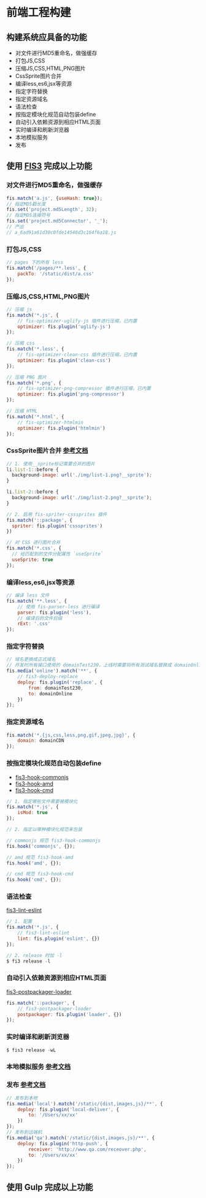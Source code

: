 ﻿# 前端工程构建

## 构建系统应具备的功能
* 对文件进行MD5重命名，做强缓存
* 打包JS,CSS
* 压缩JS,CSS,HTML,PNG图片
* CssSprite图片合并
* 编译less,es6,jsx等资源
* 指定字符替换
* 指定资源域名
* 语法检查
* 按指定模块化规范自动包装define
* 自动引入依赖资源到相应HTML页面
* 实时编译和刷新浏览器
* 本地模拟服务
* 发布


## 使用 [FIS3](http://fis.baidu.com/fis3/index.html) 完成以上功能

### 对文件进行MD5重命名，做强缓存

```js
fis.match('a.js', {useHash: true});
// 指定MD5戳长度
fis.set('project.md5Length', 32);
// 指定MD5连接符号
fis.set('project.md5Connector', '_');
// 产出
// a_6ad91a61d30c0fde14540d3c164f6a18.js
```

### 打包JS,CSS

```js
// pages 下的所有 less
fis.match('/pages/**.less', {
	packTo: '/static/dist/a.css'
});
```

### 压缩JS,CSS,HTML,PNG图片

```js
// 压缩 js
fis.match('*.js', {
	// fis-optimizer-uglify-js 插件进行压缩，已内置
    optimizer: fis.plugin('uglify-js')
});

// 压缩 css
fis.match('*.less', {
	// fis-optimizer-clean-css 插件进行压缩，已内置
    optimizer: fis.plugin('clean-css')
});

// 压缩 PNG 图片
fis.match('*.png', {
	// fis-optimizer-png-compressor 插件进行压缩，已内置
  	optimizer: fis.plugin('png-compressor')
});

// 压缩 HTML
fis.match('*.html', {
	// fis-optimizer-htmlmin
	optimizer: fis.plugin('htmlmin')
});
```

### CssSprite图片合并 [参考文档](http://fis.baidu.com/fis3/docs/beginning/release.html#CssSprite%E5%9B%BE%E7%89%87%E5%90%88%E5%B9%B6)

```js
// 1. 使用__sprite标记需要合并的图片
li.list-1::before {
  background-image: url('./img/list-1.png?__sprite');
}

li.list-2::before {
  background-image: url('./img/list-2.png?__sprite');
}

// 2. 启用 fis-spriter-csssprites 插件
fis.match('::package', {
  spriter: fis.plugin('csssprites')
})

// 对 CSS 进行图片合并
fis.match('*.css', {
  // 给匹配到的文件分配属性 `useSprite`
  useSprite: true
});
```

### 编译less,es6,jsx等资源
```js
// 编译 less 文件
fis.match('**.less', {
	// 使用 fis-parser-less 进行编译
	parser: fis.plugin('less'), 
	// 编译后的文件后缀
	rExt: '.css'
});
```

### 指定字符替换
```js
// 域名更换成正式域名
// 开发时所有接口使用的 domainTest230，上线时需要将所有测试域名替换成 domainOnline
fis.media('online').match('**', {
    // fis3-deploy-replace
	deploy: fis.plugin('replace', {
		from: domainTest230,
		to: domainOnline
	})
});
```

### 指定资源域名
```js
fis.match('*.{js,css,less,png,gif,jpeg,jpg}', {
	domain: domainCDN
});
```

### 按指定模块化规范自动包装define
* [fis3-hook-commonjs](https://github.com/fex-team/fis3-hook-commonjs)
* [fis3-hook-amd](https://github.com/fex-team/fis3-hook-amd)
* [fis3-hook-cmd](https://github.com/fex-team/fis3-hook-cmd)

```js
// 1. 指定哪些文件需要被模块化
fis.match('*.js', {
    isMod: true
});

// 2. 指定以哪种模块化规范来包装 

// commonjs 规范 fis3-hook-commonjs
fis.hook('commonjs', {});

// amd 规范 fis3-hook-amd
fis.hook('amd', {});

// cmd 规范 fis3-hook-cmd
fis.hook('cmd', {});
```

### 语法检查
[fis3-lint-eslint](https://github.com/fiss-scaffold/fis3-lint-eslint)

```js
// 1. 配置
fis.match('*.js', {
	// fis3-lint-eslint
	lint: fis.plugin('eslint', {})
});

// 2. release 时加 -l
$ fi3 release -l
```

### 自动引入依赖资源到相应HTML页面
[fis3-postpackager-loader](https://github.com/fex-team/fis3-postpackager-loader)

```js
fis.match('::packager', {
    // fis3-postpackager-loader
  	postpackager: fis.plugin('loader', {})
});
```

### 实时编译和刷新浏览器
```js
$ fis3 release -wL
```

### 本地模拟服务 [参考文档](http://fis.baidu.com/fis3/docs/node-mock.html)


### 发布 [参考文档](http://fis.baidu.com/fis3/docs/beginning/debug.html#%E5%8F%91%E5%B8%83%E5%88%B0%E8%BF%9C%E7%AB%AF%E6%9C%BA%E5%99%A8)
```js
// 发布到本地
fis.media('local').match('/static/{dist,images,js}/**', {
	deploy: fis.plugin('local-deliver', {
		to: '/Users/xx/xx'
	})
});
// 发布到远端机
fis.media('qa').match('/static/{dist,images,js}/**', {
	deploy: fis.plugin('http-push', {
    	receiver: 'http://www.qa.com/receover.php',
    	to: '/Users/xx/xx'
  	})
});
```


## 使用 Gulp 完成以上功能



